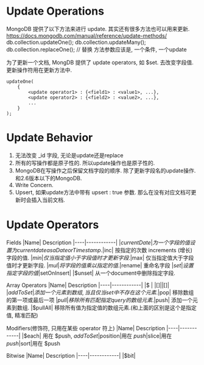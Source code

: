 # Update Operations
MongoDB 提供了以下方法来进行 update. 其实还有很多方法也可以用来更新. https://docs.mongodb.com/manual/reference/update-methods/
db.collection.updateOne();
db.collection.updateMany();
db.collection.replaceOne(); // 替换
方法参数应该是, 一个条件, 一个update

为了更新一个文档, MongDB 提供了 update operators, 如 $set. 去改变字段值.
更新操作符用在更新方法中.

```
updateOne(
    {
        <update operator1> : {<field1> : <value1>, ...},
        <update operator2> : {<field2> : <value2>, ...},
        ...
    }
);
```

# Update Behavior
1. 无法改变 \_id 字段, 无论是update还是replace
2. 所有的写操作都是原子性的. 所以update操作也是原子性的.
3. MongoDB在写操作之后保留文档字段的顺序. 除了更新字段名的update操作.和2.6版本以下的MongoDB.
3. Write Concern.
5. Upsert, 如果update方法中带有 upsert : true 参数. 那么在没有对应文档可更新时会插入当前文档.

# Update Operators

Fields
|Name| Description
|----|------------|
|$currentDate| 为一个字段的值设置为 current date as a Date or Timestamp.
|$inc| 按指定的次数 increments (增长) 字段的值.
|$min| 仅当指定值小于字段值时才更新字段.
|$max| 仅当指定值大于字段值时才更新字段.
|$mul| 将字段的值乘以指定的值.
|$rename| 重命名字段
|$set| 设置指定字段的值
|$setOnInsert| 
|$unset| 从一个document中删除指定字段.

Array
Operators
|Name| Description
|----|------------|
|$   |
|$[] |
|$[<identifier>]|
|$addToSet| 添加一个元素到数组, 当且仅当set中不存在这个元素.
|$pop| 移除数组的第一项或最后一项
|$pull| 移除所有匹配指定query的数组元素.
|$push| 添加一个元素到数组.
|$pullAll| 移除所有值为指定值的数组元素.(和上面的区别是这个是指定值, 精准匹配)

Modifiers(修饰符, 只用在某些 operator 符上)
|Name| Description
|----|------------|
|$each| 用在 $push, $addToSet
|$position|用在 $push
|$slice|用在 $push
|$sort|用在 $push

Bitwise
|Name| Description
|----|------------|
|$bit|
